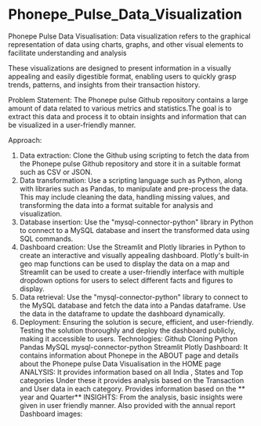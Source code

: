 # Phonepe_Pulse_Data_Visualization
Phonepe Pulse Data Visualisation:
Data visualization refers to the graphical representation of data using charts, graphs, and other visual elements to facilitate understanding and analysis

These visualizations are designed to present information in a visually appealing and easily digestible format, enabling users to quickly grasp trends, patterns, and insights from their transaction history.

Problem Statement:
The Phonepe pulse Github repository contains a large amount of data related to various metrics and statistics.The goal is to extract this data and process it to obtain insights and information that can be visualized in a user-friendly manner.

Approach:
1. Data extraction:
Clone the Github using scripting to fetch the data from the Phonepe pulse Github repository and store it in a suitable format such as CSV or JSON.
2. Data transformation:
Use a scripting language such as Python, along with libraries such as Pandas, to manipulate and pre-process the data.
This may include cleaning the data, handling missing values, and transforming the data into a format suitable for analysis and visualization.
3. Database insertion:
Use the "mysql-connector-python" library in Python to connect to a MySQL database and insert the transformed data using SQL commands.
4. Dashboard creation:
Use the Streamlit and Plotly libraries in Python to create an interactive and visually appealing dashboard.
Plotly's built-in geo map functions can be used to display the data on a map and Streamlit can be used to create a user-friendly interface with multiple dropdown options for users to select different facts and figures to display.
5. Data retrieval:
Use the "mysql-connector-python" library to connect to the MySQL database and fetch the data into a Pandas dataframe.
Use the data in the dataframe to update the dashboard dynamically.
6. Deployment:
Ensuring the solution is secure, efficient, and user-friendly.
Testing the solution thoroughly and deploy the dashboard publicly, making it accessible to users.
Technologies:
Github Cloning
Python
Pandas
MySQL
mysql-connector-python
Streamlit
Plotly
Dashboard:
It contains information about Phonepe in the ABOUT page and details about the Phonepe pulse Data Visualisation in the HOME page
ANALYSIS:
It provides information based on all India , States and Top categories
Under these it provides analysis based on the Transaction and User data in each category.
Provides information based on the ** year and Quarter**
INSIGHTS:
From the analysis, basic insights were given in user friendly manner.
Also provided with the annual report
Dashboard images:
